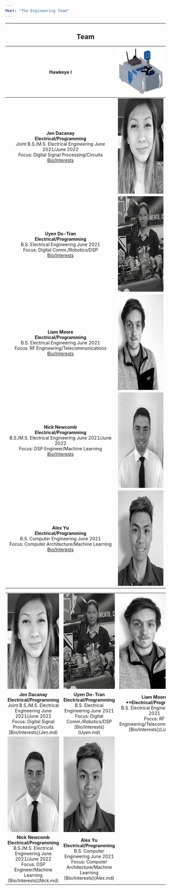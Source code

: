 ```yaml
---
Meet: "The Engineering Team"
---
```

___
<div align="center"><H2> Team </H2></div>

|**Hawkeye I** | <img src="/docs/photos/CREO_right_3.jpg" width= "225" height ="150"  /> |
|:---------------------------------------------------------:|:---------------------------------------------------:|
|**Jen Dacanay** <br/> **Electrical/Programming** <br/> Joint B.S./M.S. Electrical Engineering June 2021/June 2022 <br/> Focus: Digital Signal Processing/Circuits <br/> </b> [Bio/Interests](Jen.md)<br/> | <img src="images/JenBioPic.png" width= "225" height ="300" /> |
|**Uyen Do-Tran** <br/> **Electrical/Programming** <br/> B.S. Electrical Engineering June 2021 <br/> Focus: Digital Comm./Robotics/DSP <br/> [Bio/Interests](Uyen.md)<br/> | <img src="images/UyenBioPic.png" width= "225" height ="300" /> | 
|**Liam Moore** <br/> **Electrical/Programming** <br/> B.S. Electrical Engineering June 2021<br/> Focus: RF Engineering/Telecommunications <br/> [Bio/Interests](Liam.md)<br/> | <img src="images/LiamBioPic.jpeg" width= "225" height ="300" /> | 
|**Nick Newcomb** <br/> **Electrical/Programming** <br/> B.S./M.S. Electrical Engineering June 2021/June 2022 <br/> Focus: DSP Engineer/Machine Learning <br/> [Bio/Interests](Nick.md)<br/> | <img src="images/NickBioPic.jpg" width= "225" height ="300" /> | 
|**Alex Yu** <br/> **Electrical/Programming** <br/> B.S. Computer Engineering June 2021<br/> Focus: Computer Architecture/Machine Learning <br/> [Bio/Interests](Alex.md)<br/> |  <img src="images/AlexBioPic.jpg" width= "225" height ="300" /> |

 
<p align="center">
<div align= "center">
<TABLE>
   <TR>
    <TD align="center"> <img src="images/JenBioPic.png" width= "225" height ="300" />  </TD>
    <TD align="center"> <img src="images/UyenBioPic.png" width= "225" height ="300" /> </TD>
    <TD align="center"> <img src="images/LiamBioPic.jpeg" width= "225" height ="300" />  </TD>
  </TR>
  <TR>
   <TD align="center"> <b> Jen Dacanay <br/> Electrical/Programming  <br/> </b> Joint B.S./M.S. Electrical Engineering June 2021/June 2022 <br/> Focus: Digital Signal Processing/Circuits <br/> </b> [Bio/Interests](Jen.md)<br/> </TD>
     <TD align="center"> <b> Uyen Do-Tran <br/> Electrical/Programming  </b> <br/> B.S. Electrical Engineering June 2021 <br/> Focus: Digital Comm./Robotics/DSP <br/> [Bio/Interests](Uyen.md)<br/ </TD>
      <TD align="center">  <b> Liam Moore <br/> **Electrical/Programming </b><br/>  B.S. Electrical Engineering June 2021<br/> Focus: RF Engineering/Telecommunications <br/> [Bio/Interests](Liam.md) <br/> </TD>
  </TR>
  <TR>
    <TD align="center"> <img src="images/NickBioPic.jpg" width= "225" height ="300" /> </TD>
    <TD align="center"> <img src="images/AlexBioPic.jpg" width= "225" height ="300" /> </TD>
  </TR>
  <TR>
    <TD align="center"> <b> Nick Newcomb <br/> Electrical/Programming </b> <br/> B.S./M.S. Electrical Engineering June 2021/June 2022 <br/> Focus: DSP Engineer/Machine Learning <br/> [Bio/Interests](Nick.md)<br/>  </TD>
     <TD align="center"> <b> Alex Yu <br/> Electrical/Programming  </b> <br/> B.S. Computer Engineering June 2021<br/> Focus: Computer Architecture/Machine Learning <br/> [Bio/Interests](Alex.md)<br/> </TD>
  </TR>
  </TABLE>
  </div>
  </p>

  <!--  
|**Jen Dacanay** <br/> **Electrical/Programming** <br/> B.S./M.S. Electrical Engineering June 2021/June 2022 <br/> Focus: Digital Signal Processing/Circuits <br/> [Bio/Interests](Jen.md)<br/> |![](images/images/JenBioPic.png) |
|:---------------------------------------------------------:|:---------------------------------------------------:|
|**Uyen Do-Tran** <br/> **Electrical/Programming** <br/> B.S. Electrical Engineering June 2021 <br/> Focus: Digital Comm./Robotics/DSP <br/> [Bio/Interests](Uyen.md)<br/> |![](images/UyenBioPic.png)| 
|**Liam Moore** <br/> **Electrical/Programming** <br/> B.S. Electrical Engineering June 2021<br/> Focus: RF Engineering/Telecommunications <br/> [Bio/Interests](Liam.md)<br/> | <img src="images/LiamBioPic.jpeg" width= "250" height ="300" /> | 
|**Nick Newcomb** <br/> **Electrical/Programming** <br/> B.S./M.S. Electrical Engineering June 2021/June 2022 <br/> Focus: DSP Engineer/Machine Learning <br/> [Bio/Interests](Nick.md)<br/> | ![](="images/NickBioPic.jpg) | 
|**Alex Yu** <br/> **Electrical/Programming** <br/> B.S. Computer Engineering June 2021<br/> Focus: Computer Architecture/Machine Learning <br/> [Bio/Interests](Alex.md)<br/> | ![](images/="images/AlexBioPic.jpg.jpg)|
-->
